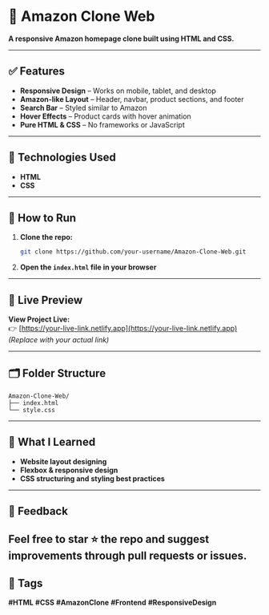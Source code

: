 # 🛒 Amazon Clone Web

**A responsive Amazon homepage clone built using HTML and CSS.**

---

## ✅ Features

- **Responsive Design** – Works on mobile, tablet, and desktop  
- **Amazon-like Layout** – Header, navbar, product sections, and footer  
- **Search Bar** – Styled similar to Amazon  
- **Hover Effects** – Product cards with hover animation  
- **Pure HTML & CSS** – No frameworks or JavaScript  

---

## 🧰 Technologies Used

- **HTML**  
- **CSS**

---

## 🚀 How to Run

1. **Clone the repo:**
   ```bash
   git clone https://github.com/your-username/Amazon-Clone-Web.git
   ```

2. **Open the `index.html` file in your browser**

---

## 🔗 Live Preview

**View Project Live:**  
👉 [https://your-live-link.netlify.app](https://your-live-link.netlify.app)  
*(Replace with your actual link)*

---

## 🗂 Folder Structure

```
Amazon-Clone-Web/
├── index.html
└── style.css
```

---

## 🧠 What I Learned

- **Website layout designing**  
- **Flexbox & responsive design**  
- **CSS structuring and styling best practices**

---

## 💬 Feedback

Feel free to **star** ⭐ the repo and **suggest improvements** through pull requests or issues.  
---

## 📌 Tags

**#HTML** **#CSS** **#AmazonClone** **#Frontend** **#ResponsiveDesign**
